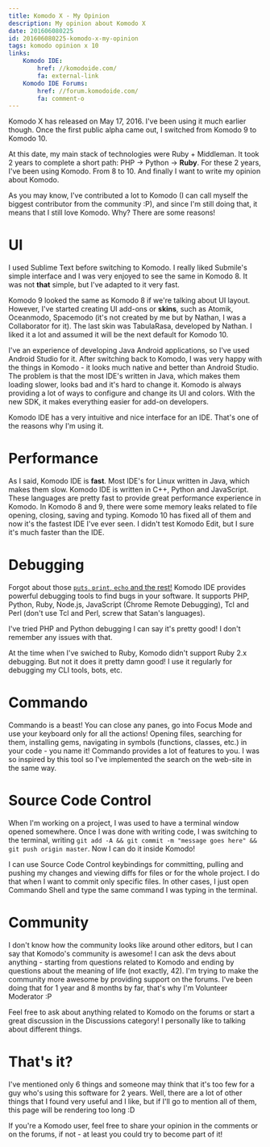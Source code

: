 ```yaml
---
title: Komodo X - My Opinion
description: My opinion about Komodo X
date: 201606080225
id: 201606080225-komodo-x-my-opinion
tags: komodo opinion x 10
links:
    Komodo IDE:
        href: //komodoide.com/
        fa: external-link
    Komodo IDE Forums:
        href: //forum.komodoide.com/
        fa: comment-o
---
```


Komodo X has released on May 17, 2016. I've been using it much earlier though.
Once the first public alpha came out, I switched from Komodo 9 to Komodo 10.

At this date, my main stack of technologies were Ruby + Middleman.
It took 2 years to complete a short path: PHP → Python → **Ruby**.
For these 2 years, I've been using Komodo. From 8 to 10. And finally I want
to write my opinion about Komodo.

As you may know, I've contributed a lot to Komodo (I can call myself the
biggest contributor from the community :P), and since I'm still doing that,
it means that I still love Komodo. Why? There are some reasons!

# UI

I used Sublime Text before switching to Komodo. I really liked Submile's
simple interface and I was very enjoyed to see the same in Komodo 8. It was
not **that** simple, but I've adapted to it very fast.

Komodo 9 looked the same as Komodo 8 if we're talking about UI layout.
However, I've started creating UI add-ons or **skins**, such as Atomik,
Oceanmodo, Spacemodo (it's not created by me but by Nathan, I was a
Collaborator for it). The last skin was TabulaRasa, developed by Nathan.
I liked it a lot and assumed it will be the next default for Komodo 10.

I've an experience of developing Java Android applications, so I've used Android
Studio for it. After switching back to Komodo, I was very happy with the things
in Komodo - it looks much native and better than Android Studio. The problem is
that the most IDE's written in Java, which makes them loading slower, looks
bad and it's hard to change it. Komodo is always providing a lot of ways
to configure and change its UI and colors. With the new SDK, it makes everything
easier for add-on developers.

Komodo IDE has a very intuitive and nice interface for an IDE.
That's one of the reasons why I'm using it.

# Performance

As I said, Komodo IDE is **fast**. Most IDE's for Linux written in Java,
which makes them slow. Komodo IDE is written in C++, Python and JavaScript.
These languages are pretty fast to provide great performance experience in
Komodo. In Komodo 8 and 9, there were some memory leaks related to file opening,
closing, saving and typing. Komodo 10 has fixed all of them and now it's
the fastest IDE I've ever seen. I didn't test Komodo Edit, but I sure it's
much faster than the IDE.

# Debugging

Forgot about those [`puts`, `print`, `echo` and the rest!][1] Komodo IDE
provides powerful debugging tools to find bugs in your software. It supports
PHP, Python, Ruby, Node.js, JavaScript (Chrome Remote Debugging), Tcl and Perl
(don't use Tcl and Perl, screw that Satan's languages).

I've tried PHP and Python debugging I can say it's pretty good! I don't
remember any issues with that.

At the time when I've swiched to Ruby, Komodo didn't support Ruby 2.x
debugging. But not it does it pretty damn good! I use it regularly for
debugging my CLI tools, bots, etc.

# Commando

Commando is a beast! You can close any panes, go into Focus Mode and use your
keyboard only for all the actions! Opening files, searching for them,
installing gems, navigating in symbols (functions, classes, etc.) in your
code - you name it! Commando provides a lot of features to you. I was so
inspired by this tool so I've implemented the search on the web-site in the
same way.

# Source Code Control

When I'm working on a project, I was used to have a terminal window opened
somewhere. Once I was done with writing code, I was switching to the terminal,
writing `git add -A && git commit -m "message goes here" && git push origin
master`. Now I can do it inside Komodo!

I can use Source Code Control keybindings for committing, pulling and pushing
my changes and viewing diffs for files or for the whole project. I do that
when I want to commit only specific files. In other cases, I just open
Commando Shell and type the same command I was typing in the terminal.

# Community

I don't know how the community looks like around other editors, but I can say
that Komodo's community is awesome! I can ask the devs about anything - starting
from questions related to Komodo and ending by questions about the meaning of
life (not exactly, 42). I'm trying to make the community more awesome by
providing support on the forums. I've been doing that for 1 year and 8 months
by far, that's why I'm Volunteer Moderator :P

Feel free to ask about anything related to Komodo on the forums or start a
great discussion in the Discussions category! I personally like to talking
about different things.

# That's it?

I've mentioned only 6 things and someone may think that it's too few for a guy
who's using this software for 2 years. Well, there are a lot of other things
that I found very useful and I like, but if I'll go to mention all of them,
this page will be rendering too long :D

If you're a Komodo user, feel free to share your opinion in the comments
or on the forums, if not - at least you could try to become part of it!

[1]: http://komodoide.com/blog/5-reasons-to-use-an-ide-instead-of-an-editor/